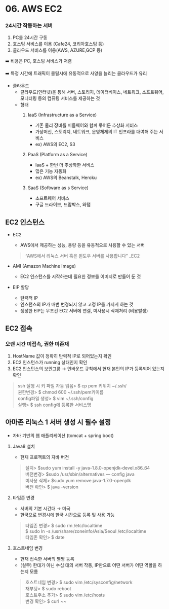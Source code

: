 # 06. AWS EC2

### 24시간 작동하는 서버

1. PC를 24시간 구동
2. 호스팅 서비스를 이용 (Cafe24, 코리아호스팅 등)
3. 클라우드 서비스를 이용(AWS, AZURE,GCP 등)

<aside>
➡️ 비용은 PC, 호스팅 서비스가 저렴

</aside>



<aside>
  
➡️ 특정 시간에 트래픽이 몰릴시에 유동적으로 사양을 늘리는 클라우드가 유리

</aside>

- 클라우드
    - 클라우드(인터넷)을 통해 서버, 스토리지, 데이터베이스, 네트워크, 소프트웨어, 모니터링 등의 컴퓨팅 서비스를 제공하는 것
    - 형태
        1. IaaS (Infrastructure as a Service)
            - 기존 물리 장비를 미들웨어와 함께 묶어둔 추상화 서비스
            - 가상머신, 스토리지, 네트워크, 운영체제의 IT 인프라를 대여해 주는 서비스
            - ex) AWS의 EC2, S3
            
        2. PaaS (Platform as a Service)
            - IaaS + 한번 더 추상화한 서비스
            - 많은 기능 자동화
            - ex) AWS의 Beanstalk, Heroku
            
        3. SaaS (Software as s Service)
            - 소프트웨어 서비스
            - 구글 드라이브, 드랍박스, 와탭

## EC2 인스턴스

- EC2
    - AWS에서 제공하는 성능, 용량 등을 유동적으로 사용할 수 있는 서버
    
    > “AWS에서 리눅스 서버 혹은 윈도우 서버를 사용합니다” _EC2
    > 

- AMI (Amazon Machine Image)
    - EC2 인스턴스를 시작하는데 필요한 정보를 이미지로 만들어 둔 것

- EIP 할당
    - 탄력적 IP
    - 인스턴스의 IP가 매번 변경되지 않고 고정 IP를 가지게 하는 것
    - 생성한 EIP는 무조건 EC2 서버에 연결, 미사용시 삭제처리 (비용발생)

## EC2 접속

### 오랜 시간 미접속, 권한 미존재

1. HostName 값이 정확히 탄력적 IP로 되어있는지 확인
2. EC2 인스턴스가 running 상태인지 확인
3. EC2 인스턴스의 보안그룹 → 인바운드 규칙에서 현재 본인의 IP가 등록되어 있는지 확인

> ssh 실행 시 키 파일 자동 읽음> $ cp pem 키위치 ~/.ssh/ <br/>
권한변경> $ chmod 600 ~/.ssh/pem키이름<br/>
config파일 생성> $ vim ~/.ssh/config<br/>
실행> $ ssh config에 등록한 서비스명
> 

## 아마존 리눅스 1 서버 생성 시 필수 설정

- 자바 기반의 웹 애플리케이션 (tomcat + spring boot)

1. Java8 설치
    - 현재 프로젝트의 자바 버전
    
    > 설치> $sudo yum install -y java-1.8.0-openjdk-devel.x86_64<br/>
    버전변경> $sudo /usr/sbin/alternatives — config java<br/>
    미사용 삭제> $sudo yum remove java-1.7.0-openjdk<br/>
    버전 확인> $ java -version
    > 
    
2. 타임존 변경
    - 서버의 기본 시간대 → 미국
    - 한국으로 변경시에 한국 시간으로 등록 및 사용 가능
    
    > 타임존 변경>
    $ sudo rm /etc/localtime<br/>
    $ sudo ln -s /usr/share/zoneinfo/Asia/Seoul /etc/localtime<br/>
    타임존 확인> $ date
    > 
    
3. 호스트네임 변경
    - 현재 접속한 서버의 별명 등록
    - (실무) 한대가 아닌 수십 대의 서버 작동, IP만으로 어떤 서버가 어떤 역할을 하는지 모름
    
    > 호스트네임 변경> $ sudo vim /etc/sysconfig/network<br/>
    재부팅> $ sudo reboot<br/>
    호스트주소 추가> $ sudo vim /etc/hosts<br/>
    변경 확인> $ curl ~~
    >
